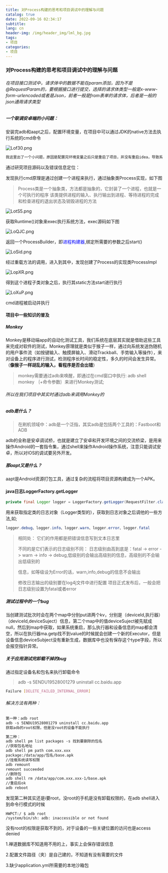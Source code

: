 ```yaml
---
title: 对Process构建的思考和项目调试中的理解与问题
catalog: true
date: 2022-09-16 02:34:17
subtitle: 
lang: cn
header-img: /img/header_img/lml_bg.jpg
tags:
- 项目
categories:
- 项目
---
```


### 对Process构建的思考和项目调试中的理解与问题

###### 在项目接口测试中，请求体中的数据不能在param添加，因为不是@RequestParam的，要根据接口进行提交，选择的请求体类型一般是x-www-form-urlencoded或者是Json，前者一般是from表单的请求体，后者是一般的json通用请求类型

##### 一个联调安卓端的小问题：

安装完adb和aapt之后，配置环境变量，在项目中可以通过JDK的native方法去执行系统的cmd命令

![Lof30.png](https://s1.328888.xyz/2022/07/13/Lof30.png)

```java
我这里出了一个小问题，原因是配置完环境变量之后只是重启了项目，并没有重启idea，导致系统的环境没有配置到工程上，通过错误信息很明显地可以看到是因为系统找不到adb这个program，重启idea之后这个问题得到解决
```

通过研究项目源码以及错误信息定位：

发现执行cmd原理是通过创建一个进程来执行，通过抽象类Process实现，如下图

> Process类是一个抽象类，方法都是抽象的，它封装了一个进程，也就是一个可执行的程序 该类提供进程的输入、执行输出到进程、等待进程的完成和检查进程的退出状态及销毁进程的方法

![LotS5.png](https://s1.328888.xyz/2022/07/13/LotS5.png)

获取Runtime()对象来exec执行系统方法，exec源码如下图

![LoQJC.png](https://s1.328888.xyz/2022/07/13/LoQJC.png)

返回一个ProcessBuilder，即<font color = 'blue'>进程构建器</font>,绑定所需要的参数之后start()

![LoSid.png](https://s1.328888.xyz/2022/07/13/LoSid.png)

经过重载方法的调用，进入到其中，发现创建了Process的实现类ProcessImpl

![LopXR.png](https://s1.328888.xyz/2022/07/13/LopXR.png)

得到这个进程子类对象之后，执行其static方法start进行执行

![LoXuP.png](https://s1.328888.xyz/2022/07/13/LoXuP.png)

cmd进程被启动并执行

#### 项目中一些知识的普及

##### Monkey

Monkey是移动端app的自动化测试工具，我们系统在底层其实就是借助这些工具来完成对软件的测试，Monkey原理就是类似于猴子一样，通过向系统发送伪随机的用户事件流（如按键输入、触摸屏输入、滑动Trackball、手势输入等操作），来对设备上的程序进行测试，检测程序长时间的稳定性，多久的时间会发生异常。（**像猴子一样胡乱的输入，看程序是否会出错**）

> monkey需要通过adb来唤醒，即通过在cmd窗口中执行: adb shell monkey ｛+命令参数｝来进行Monkey测试;

###### 所以在我们项目中其实时通过adb来调用Monkey的

##### adb是什么？

> 在刷机领域中：adb是一个泛指，其实adb是包括两个工具的：Fastboot和ADB

adb的全称是安卓调试桥，也就是建立了安卓和开发环境之间的交流桥梁，是用来操作Android的一套指令集，通过shell来操作Android操作系统，注意只能调试安卓，所以对IOS的调试要另外开发。

##### 那aapt又是什么？

aapt是Android资源打包工具，通过复杂的流程将项目资源构建成为一个APK。

#### java日志LoggerFactory.getLogger

```java
private final Logger logger = LoggerFactory.getLogger(RequestFilter.class);
```

用来获取指定类的日志对象（Logger类型的），获取到日志对象之后调他的一些方法,如;

```java
logger.debug、logger.info、logger.warn、logger.error、logger.fatal
```

> 相同处：
> 它们的作用都是把错误信息写到文本日志里
>
> 不同的是它们表示的日志级别不同：
> 日志级别由高到底是：fatal -> error -> warn -> info -> debug,低级别的会输出高级别的信息，高级别的不会输出低级别的
>
> 信息，如等级设为Error的话，warn,info,debug的信息不会输出
>
> 修改日志输出的级别要在log4j文件中进行配置
> 项目正式发布后，一般会把日志级别设置为fatal或者error

##### 测试过程中的一个bug

当创建测试批次时会在两个map中分别put进两个kv，分别是（deviceId,执行器）（deviceId,deviceSuject）信息，第二个map中的值deviceSuject被先赋成null，然后到map中获取，如果系统重启，那么执行器和设备信息的map都会清空，所以在执行器ma.getp找不到value的时候就会创建一个新的Executor，但是设备信息deviceSubject没有重新生成，数据库中也没有保存这个type字段，所以会报空指针异常。

##### 关于应用测试完卸载不掉的bug

通过指定设备名和包名来执行卸载命令

>  adb -s 5ENDU19528001279 uninstall cc.baidu.app

```bash
Failure [DELETE_FAILED_INTERNAL_ERROR]
```

###### 解决方法有两种：

```txt
第一种：adb root
adb -s 5ENDU19528001279 uninstall cc.baidu.app
获取adb的root权限，但是没root的设备不能执行
```

```txt
第二种：
adb shell pm list packages -s 找到要删除的包名
//获取包名地址
adb shell pm path com.xxx.xxx
package:/data/app/包名/base.apk
//挂载系统读写权限
adb remount
remount succeeded
//删除包
adb shell rm /data/app/com.xxx.xxx-1/base.apk
//重启后ok
adb reboot
```

发现第二种其实还是i要root，没root的手机是没有卸载权限的，在adb shell进入到命令行模式的时候

```shell
HWPCT:/ $ adb root
/system/bin/sh: adb: inaccessible or not found
```

没有root的权限是获取不到的，对于设备的一些关键位置的访问也是access denied

1.禅道数据库不知道用不用的上，事实上会保存错误信息

2.配置文件路径（夹）是自己建的，不知道有没有需要的文件

3.缺少application.yml所需要的本地沙箱包

